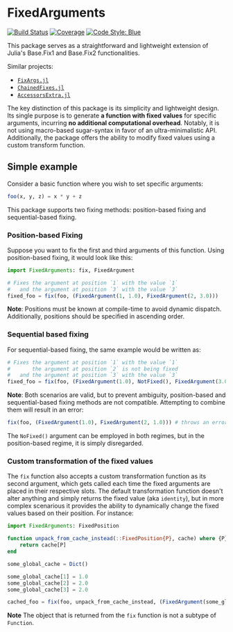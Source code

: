 # FixedArguments

[![Build Status](https://github.com/bvdmitri/FixedArgumentsCallable.jl/actions/workflows/CI.yml/badge.svg?branch=main)](https://github.com/bvdmitri/FixedArgumentsCallable.jl/actions/workflows/CI.yml?query=branch%3Amain)
[![Coverage](https://codecov.io/gh/bvdmitri/FixedArgumentsCallable.jl/branch/main/graph/badge.svg)](https://codecov.io/gh/bvdmitri/FixedArgumentsCallable.jl)
[![Code Style: Blue](https://img.shields.io/badge/code%20style-blue-4495d1.svg)](https://github.com/invenia/BlueStyle)

This package serves as a straightforward and lightweight extension of Julia's Base.Fix1 and Base.Fix2 functionalities.

Similar projects:

- [`FixArgs.jl`](https://github.com/goretkin/FixArgs.jl)
- [`ChainedFixes.jl`](https://github.com/Tokazama/ChainedFixes.jl)
- [`AccessorsExtra.jl`](https://github.com/JuliaObjects/Accessors.jl)

The key distinction of this package is its simplicity and lightweight design. Its single purpose is to generate __a function with fixed values__ for specific arguments, incurring __no additional computational overhead__. Notably, it is not using macro-based sugar-syntax in favor of an ultra-minimalistic API. Additionally, the package offers the ability to modify fixed values using a custom transform function.

## Simple example

Consider a basic function where you wish to set specific arguments:

```julia
foo(x, y, z) = x * y + z
```

This package supports two fixing methods: position-based fixing and sequential-based fixing.

### Position-based Fixing

Suppose you want to fix the first and third arguments of this function. Using position-based fixing, it would look like this:

```julia
import FixedArguments: fix, FixedArgument

# Fixes the argument at position `1` with the value `1`
#   and the argument at position `3` with the value `3`
fixed_foo = fix(foo, (FixedArgument(1, 1.0), FixedArgument(2, 3.0))) 
```

**Note**: Positions must be known at compile-time to avoid dynamic dispatch. Additionally, positions should be specified in ascending order.

### Sequential based fixing

For sequential-based fixing, the same example would be written as:

```julia
# Fixes the argument at position `1` with the value `1`
#       the argument at position `2` is not being fixed
#   and the argument at position `3` with the value `3`
fixed_foo = fix(foo, (FixedArgument(1.0), NotFixed(), FixedArgument(3.0))) 
```

**Note**: Both scenarios are valid, but to prevent ambiguity, position-based and sequential-based fixing methods are not compatible. 
Attempting to combine them will result in an error:

```julia
fix(foo, (FixedArgument(1.0), FixedArgument(2, 1.0))) # throws an error
```

The `NoFixed()` argument can be employed in both regimes, but in the position-based regime, it is simply disregarded.

### Custom transformation of the fixed values

The `fix` function also accepts a custom transformation function as its second argument, which gets called each time the fixed arguments are placed in their respective slots. The default transformation function doesn't alter anything and simply returns the fixed value (aka `identity`), but in more complex scenarious it provides the ability to dynamically change the fixed values based on their position. For instance:

```julia
import FixedArguments: FixedPosition

function unpack_from_cache_instead(::FixedPosition{P}, cache) where {P}
    return cache[P]
end

some_global_cache = Dict()

some_global_cache[1] = 1.0
some_global_cache[2] = 2.0
some_global_cache[3] = 2.0

cached_foo = fix(foo, unpack_from_cache_instead, (FixedArgument(some_global_cache), FixedArgument(some_global_cache), FixedArgument(some_global_cache)))
```

**Note** The object that is returned from the `fix` function is not a subtype of `Function`.